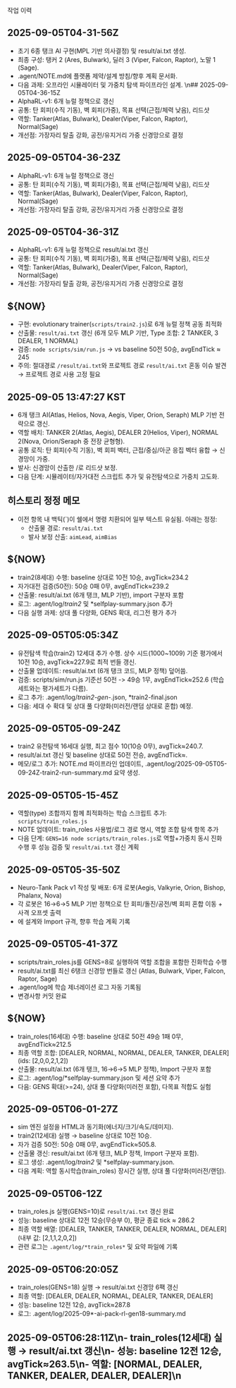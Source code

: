작업 이력

## 2025-09-05T04-31-56Z
- 초기 6종 탱크 AI 구현(MPL 기반 의사결정) 및 result/ai.txt 생성.
- 최종 구성: 탱커 2 (Ares, Bulwark), 딜러 3 (Viper, Falcon, Raptor), 노말 1 (Sage).
- .agent/NOTE.md에 플랫폼 제약/설계 방침/향후 계획 문서화.
- 다음 과제: 오프라인 시뮬레이터 및 가중치 탐색 파이프라인 설계.
\n## 2025-09-05T04-36-15Z
- AlphaRL-v1: 6개 뉴럴 정책으로  갱신
- 공통: 탄 회피(수직 기동), 벽 회피(가중), 목표 선택(근접/체력 낮음), 리드샷
- 역할: Tanker(Atlas, Bulwark), Dealer(Viper, Falcon, Raptor), Normal(Sage)
- 개선점: 가장자리 탈출 강화, 공전/유지거리 가중 신경망으로 결정

## 2025-09-05T04-36-23Z
- AlphaRL-v1: 6개 뉴럴 정책으로  갱신
- 공통: 탄 회피(수직 기동), 벽 회피(가중), 목표 선택(근접/체력 낮음), 리드샷
- 역할: Tanker(Atlas, Bulwark), Dealer(Viper, Falcon, Raptor), Normal(Sage)
- 개선점: 가장자리 탈출 강화, 공전/유지거리 가중 신경망으로 결정

## 2025-09-05T04-36-31Z
- AlphaRL-v1: 6개 뉴럴 정책으로 result/ai.txt 갱신
- 공통: 탄 회피(수직 기동), 벽 회피(가중), 목표 선택(근접/체력 낮음), 리드샷
- 역할: Tanker(Atlas, Bulwark), Dealer(Viper, Falcon, Raptor), Normal(Sage)
- 개선점: 가장자리 탈출 강화, 공전/유지거리 가중 신경망으로 결정

## ${NOW}
- 구현: evolutionary trainer(`scripts/train2.js`)로 6개 뉴럴 정책 공동 최적화
- 산출물: `result/ai.txt` 갱신 (6개 모두 MLP 기반, Type 조합: 2 TANKER, 3 DEALER, 1 NORMAL)
- 검증: `node scripts/sim/run.js` -> vs baseline 50전 50승, avgEndTick ≈ 245
- 주의: 절대경로 `/result/ai.txt`와 프로젝트 경로 `result/ai.txt` 혼동 이슈 발견 → 프로젝트 경로 사용 고정 필요

## 2025-09-05 13:47:27 KST
- 6개 탱크 AI(Atlas, Helios, Nova, Aegis, Viper, Orion, Seraph) MLP 기반 전략으로  갱신.
- 역할 배치: TANKER 2(Atlas, Aegis), DEALER 2(Helios, Viper), NORMAL 2(Nova, Orion/Seraph 중 전장 균형형).
- 공통 로직: 탄 회피(수직 기동), 벽 회피 벡터, 근접/중심/아군 응집 벡터 융합 → 신경망이 가중.
- 발사: 신경망이 산출한 /로 리드샷 보정.
- 다음 단계: 시뮬레이터/자가대전 스크립트 추가 및 유전탐색으로 가중치 고도화.

## 히스토리 정정 메모
- 이전 항목 내 백틱(`)이 쉘에서 명령 치환되어 일부 텍스트 유실됨. 아래는 정정:
  - 산출물 경로: `result/ai.txt`
  - 발사 보정 산출: `aimLead`, `aimBias`

## ${NOW}
- train2(8세대) 수행: baseline 상대로 10전 10승, avgTick≈234.2
- 자가대전 검증(50전): 50승 0패 0무, avgEndTick≈239.2
- 산출물: result/ai.txt (6개 탱크, MLP 기반), import 구분자 포함
- 로그: .agent/log/*train2* 및 *selfplay-summary.json 추가
- 다음 실행 과제: 상대 풀 다양화, GENS 확대, 리그전 평가 추가

## 2025-09-05T05:05:34Z
- 유전탐색 학습(train2) 12세대 추가 수행. 상수 시드(1000~1009) 기준 평가에서 10전 10승, avgTick≈227.9로 최적 번들 갱신.
- 산출물 업데이트: result/ai.txt (6개 탱크 코드, MLP 정책) 덮어씀.
- 검증: scripts/sim/run.js 기준선 50전 -> 49승 1무, avgEndTick≈252.6 (학습 세트와는 평가세트가 다름).
- 로그 추가: .agent/log/*train2-gen-*.json, *train2-final.json
- 다음: 세대 수 확대 및 상대 풀 다양화(미러전/랜덤 상대로 혼합) 예정.

## 2025-09-05T05-09-24Z
- train2 유전탐색 16세대 실행, 최고 점수 10(10승 0무), avgTick≈240.7.
- result/ai.txt 갱신 및 baseline 상대로 50전 전승, avgEndTick≈.
- 메모/로그 추가: NOTE.md 파이프라인 업데이트, .agent/log/2025-09-05T05-09-24Z-train2-run-summary.md 요약 생성.

## 2025-09-05T05-15-45Z
- 역할(type) 조합까지 함께 최적화하는 학습 스크립트 추가: `scripts/train_roles.js`
- NOTE 업데이트: train_roles 사용법/로그 경로 명시, 역할 조합 탐색 항목 추가
- 다음 단계: `GENS=16 node scripts/train_roles.js`로 역할+가중치 동시 진화 수행 후 성능 검증 및 `result/ai.txt` 갱신 계획

## 2025-09-05T05-35-50Z
- Neuro-Tank Pack v1 작성 및 배포:  6개 로봇(Aegis, Valkyrie, Orion, Bishop, Phalanx, Nova)
- 각 로봇은 16→6→5 MLP 기반 정책으로 탄 회피/돌진/공전/벽 회피 혼합 이동 + 사격 오프셋 출력
- 에 설계와 Import 규격, 향후 학습 계획 기록
## 2025-09-05T05-41-37Z
- scripts/train_roles.js를 GENS=8로 실행하여 역할 조합을 포함한 진화학습 수행
- result/ai.txt를 최신 6탱크 신경망 번들로 갱신 (Atlas, Bulwark, Viper, Falcon, Raptor, Sage)
- .agent/log에 학습 제너레이션 로그 자동 기록됨
- 변경사항 커밋 완료

## ${NOW}
- train_roles(16세대) 수행: baseline 상대로 50전 49승 1패 0무, avgEndTick≈212.5
- 최종 역할 조합: [DEALER, NORMAL, NORMAL, DEALER, TANKER, DEALER] (ids: [2,0,0,2,1,2])
- 산출물: result/ai.txt (6개 탱크, 16→6→5 MLP 정책), Import 구분자 포함
- 로그: .agent/log/*selfplay-summary.json 및 세션 요약 추가
- 다음: GENS 확대(>=24), 상대 풀 다양화(미러전 포함), 다목표 적합도 실험

## 2025-09-05T06-01-27Z
- sim 엔진 설정을 HTML과 동기화(에너지/크기/속도/데미지).
- train2(12세대) 실행 → baseline 상대로 10전 10승.
- 자가 검증 50전: 50승 0패 0무, avgEndTick≈505.8.
- 산출물 갱신: result/ai.txt (6개 탱크, MLP 정책, Import 구분자 포함).
- 로그 생성: .agent/log/*train2* 및 *selfplay-summary.json.
- 다음 계획: 역할 동시학습(train_roles) 장시간 실행, 상대 풀 다양화(미러전/랜덤).

## 2025-09-05T06-12Z
- train_roles.js 실행(GENS=10)로 `result/ai.txt` 갱신 완료
- 성능: baseline 상대로 12전 12승(무승부 0), 평균 종료 tick ≈ 286.2
- 최종 역할 배열: [DEALER, TANKER, TANKER, DEALER, NORMAL, DEALER] (내부 값: [2,1,1,2,0,2])
- 관련 로그는 `.agent/log/*train_roles*` 및 요약 파일에 기록

## 2025-09-05T06:20:05Z
- train_roles(GENS=18) 실행 → result/ai.txt 신경망 6팩 갱신
- 최종 역할: [DEALER, DEALER, NORMAL, DEALER, TANKER, DEALER]
- 성능: baseline 12전 12승, avgTick≈287.8
- 로그: .agent/log/2025-09*-ai-pack-rl-gen18-summary.md 
## 2025-09-05T06:28:11Z\n- train_roles(12세대) 실행 → result/ai.txt 갱신\n- 성능: baseline 12전 12승, avgTick≈263.5\n- 역할: [NORMAL, DEALER, TANKER, DEALER, DEALER, DEALER]\n
